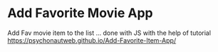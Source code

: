 # Add Favorite Movie App  
Add Fav movie item to the list ... done with JS with the help of tutorial
 https://psychonautweb.github.io/Add-Favorite-Item-App/
